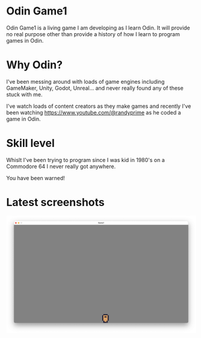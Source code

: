 # Odin Game1
Odin Game1 is a living game I am developing as I learn Odin.  It will provide no real purpose other than provide a history of how I learn to program games in Odin.

# Why Odin?
I've been messing around with loads of game engines including GameMaker, Unity, Godot, Unreal... and never really found any of these stuck with me.

I've watch loads of content creators as they make games and recently I've been watching https://www.youtube.com/@randyprime as he coded a game in Odin.

# Skill level
Whislt I've been trying to program since I was kid in 1980's on a Commodore 64 I never really got anywhere.

You have been warned!

# Latest screenshots

![Game1](./game1_screenshot.png)
